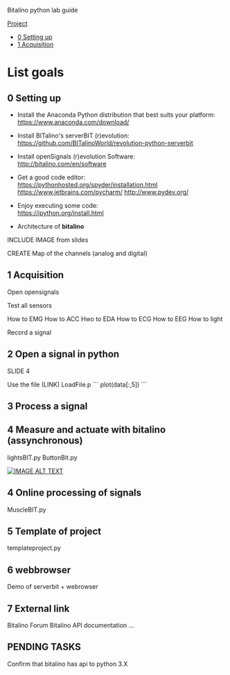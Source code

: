 Bitalino python lab guide

[Project](lab-project.md)

* [0 Setting up](#settingup)
* [1 Acquisition](#acq)



# List goals

##  0 Setting up <a name="settingup"></a>
- Install the Anaconda Python distribution that best suits your platform:  
 https://www.anaconda.com/download/

- Install BITalino's serverBIT (r)evolution:    
https://github.com/BITalinoWorld/revolution-python-serverbit

- Install openSignals (r)evolution Software:  
http://bitalino.com/en/software

- Get a good code editor:  
https://pythonhosted.org/spyder/installation.html
https://www.jetbrains.com/pycharm/
http://www.pydev.org/

- Enjoy executing some code:  
https://ipython.org/install.html


- Architecture of **bitalino** 

INCLUDE IMAGE from slides 

CREATE Map of the channels (analog and digital)

## 1 Acquisition <a name="acq"></a>

Open opensignals

Test all sensors 

How to EMG
How to ACC
Hwo to EDA
How to ECG
How to EEG
How to light

Record a signal 

## 2 Open a signal in python

SLIDE 4

Use the file (LINK) LoadFile.p
´´´
plot(data[:,5])
´´´

## 3 Process a signal

## 4 Measure and actuate with bitalino (assynchronous)

lightsBIT.py
ButtonBit.py 

[![IMAGE ALT TEXT](http://img.youtube.com/vi/LOFUTNEgrv4/0.jpg)](https://www.youtube.com/watch?v=LOFUTNEgrv4)

## 4 Online processing of signals
MuscleBIT.py 

## 5 Template of project

templateproject.py


## 6 webbrowser
Demo of serverbit + webrowser

## 7 External link
Bitalino Forum
Bitalino API documentation 
...

## PENDING TASKS

Confirm that bitalino has api to python 3.X
